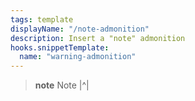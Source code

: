 ```yaml
---
tags: template
displayName: "/note-admonition"
description: Insert a "note" admonition
hooks.snippetTemplate:
  name: "warning-admonition"
---
```

> **note** Note
> |^|

